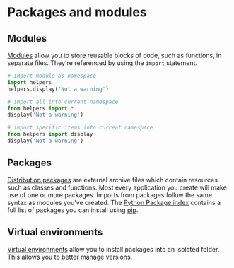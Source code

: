 # Packages and modules

## Modules

[Modules](https://docs.python.org/3/tutorial/modules.html) allow you to store reusable blocks of code, such as functions, in separate files. They're referenced by using the `import` statement.

``` python
# import module as namespace
import helpers
helpers.display('Not a warning')

# import all into current namespace
from helpers import *
display('Not a warning')

# import specific items into current namespace
from helpers import display
display('Not a warning')
```

## Packages

[Distribution packages](https://packaging.python.org/glossary/#term-distribution-package) are external archive files which contain resources such as classes and functions. Most every application you create will make use of one or more packages. Imports from packages follow the same syntax as modules you've created. The [Python Package index](https://pypi.org/) contains a full list of packages you can install using [pip](https://pip.pypa.io/en/stable/).

## Virtual environments

[Virtual environments](https://docs.python.org/3.7/library/exceptions.html) allow you to install packages into an isolated folder. This allows you to better manage versions.

``` console

```
